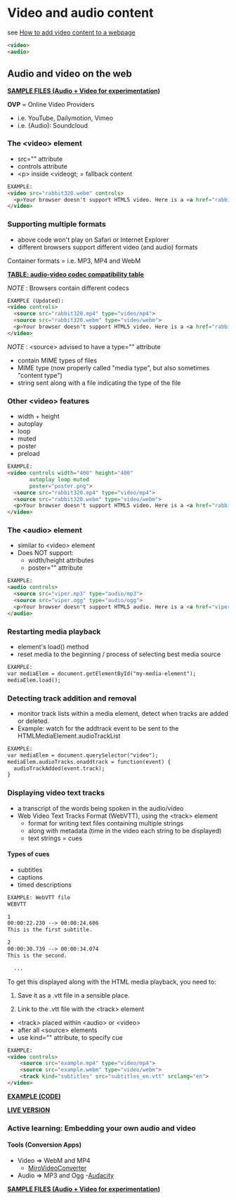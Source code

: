 # Video and audio content

see [How to add video content to a webpage](https://developer.mozilla.org/en-US/docs/Learn/HTML/Multimedia_and_embedding/Video_and_audio_content)

```html
<video>
<audio>
```

## Audio and video on the web

**[SAMPLE FILES (Audio + Video for experimentation)](https://github.com/mdn/learning-area/tree/master/html/multimedia-and-embedding/video-and-audio-content)**

**OVP** = Online Video Providers

- i.e. YouTube, Dailymotion, Vimeo
- i.e. (Audio): Soundcloud

### The &lt;video&gt; element

- src="" attribute
- controls attribute
- &lt;p&gt; inside &lt;videogt; = fallback content

```html
EXAMPLE:
<video src="rabbit320.webm" controls>
  <p>Your browser doesn't support HTML5 video. Here is a <a href="rabbit320.webm">link to the video</a> instead.</p>
</video>
```

### Supporting multiple formats

- above code won't play on Safari or Internet Explorer
- different browsers support different video (and audio) formats

Container formats = i.e. MP3, MP4 and WebM

**[TABLE: audio-video codec compatibility table](https://developer.mozilla.org/en-US/docs/Web/HTML/Supported_media_formats#Browser_compatibility)**

*NOTE* : Browsers contain different codecs

```html
EXAMPLE (Updated):
<video controls>
  <source src="rabbit320.mp4" type="video/mp4">
  <source src="rabbit320.webm" type="video/webm">
  <p>Your browser doesn't support HTML5 video. Here is a <a href="rabbit320.mp4">link to the video</a> instead.</p>
</video>
```

*NOTE* : &lt;source&gt; advised to have a type="" attribute

- contain MIME types of files
- MIME type (now properly called "media type", but also sometimes "content type")
- string sent along with a file indicating the type of the file

### Other &lt;video&gt; features

- width + height
- autoplay
- loop
- muted
- poster
- preload

```html
EXAMPLE:
<video controls width="400" height="400"
       autoplay loop muted
       poster="poster.png">
  <source src="rabbit320.mp4" type="video/mp4">
  <source src="rabbit320.webm" type="video/webm">
  <p>Your browser doesn't support HTML5 video. Here is a <a href="rabbit320.mp4">link to the video</a> instead.</p>
</video>
```

### The &lt;audio&gt; element

- similar to &lt;video&gt; element
- Does NOT support:
  - width/height attributes
  - poster="" attribute

```html
EXAMPLE:
<audio controls>
  <source src="viper.mp3" type="audio/mp3">
  <source src="viper.ogg" type="audio/ogg">
  <p>Your browser doesn't support HTML5 audio. Here is a <a href="viper.mp3">link to the audio</a> instead.</p>
</audio>
```

### Restarting media playback

- element's load() method
- reset media to the beginning / process of selecting best media source

```html
EXAMPLE:
var mediaElem = document.getElementById("my-media-element");
mediaElem.load();
```

### Detecting track addition and removal

- monitor track lists within a media element, detect when tracks are added or deleted.
- Example: watch for the addtrack event to be sent to the HTMLMediaElement.audioTrackList

```html
EXAMPLE:
var mediaElem = document.querySelector("video");
mediaElem.audioTracks.onaddtrack = function(event) {
  audioTrackAdded(event.track);
}
```

### Displaying video text tracks

- a transcript of the words being spoken in the audio/video
- Web Video Text Tracks Format (WebVTT), using the &lt;track&gt; element
  - format for writing text files containing multiple strings
  - along with metadata (time in the video each string to be displayed)
  - text strings = cues

#### Types of cues

- subtitles
- captions
- timed descriptions

```html
EXAMPLE: WebVTT file
WEBVTT

1
00:00:22.230 --> 00:00:24.606
This is the first subtitle.

2
00:00:30.739 --> 00:00:34.074
This is the second.

  ...
```

To get this displayed along with the HTML media playback, you need to:

1. Save it as a .vtt file in a sensible place.

2. Link to the .vtt file with the &lt;track&gt; element

- &lt;track&gt; placed within &lt;audio&gt; or &lt;video>
- after all &lt;source&gt; elements
- use kind="" attribute, to specify cue

```html
EXAMPLE:
<video controls>
    <source src="example.mp4" type="video/mp4">
    <source src="example.webm" type="video/webm">
    <track kind="subtitles" src="subtitles_en.vtt" srclang="en">
</video>
```

**[EXAMPLE (CODE)](https://github.com/iandevlin/iandevlin.github.io/tree/master/mdn/video-player-with-captions)**

**[LIVE VERSION](https://iandevlin.github.io/mdn/video-player-with-captions/)**

### Active learning: Embedding your own audio and video

#### Tools (Conversion Apps)

- Video => WebM and MP4
  - [MiroVideoConverter](http://www.mirovideoconverter.com/)
- Audio => MP3 and Ogg
  -[Audacity](https://sourceforge.net/projects/audacity/)

**[SAMPLE FILES (Audio + Video for experimentation)](https://github.com/mdn/learning-area/tree/master/html/multimedia-and-embedding/video-and-audio-content)**